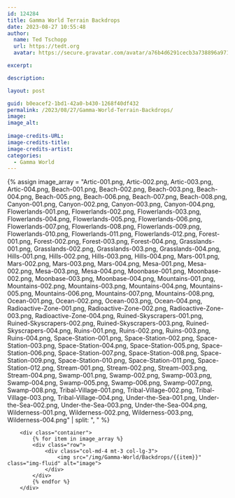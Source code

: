 ```yaml
---
id: 124284
title: Gamma World Terrain Backdrops
date: 2023-08-27 10:55:48
author:
  name: Ted Tschopp
  url: https://tedt.org
  avatar: https://secure.gravatar.com/avatar/a76b4d6291cecb3a738896a971bfb903?s=512&d=mp&r=g

excerpt: 

description: 

layout: post

guid: b0eacef2-1bd1-42a0-b430-1268f40df432
permalink: /2023/08/27/Gamma-World-Terrain-Backdrops/
image: 
image_alt: 
  
image-credits-URL: 
image-credits-title: 
image-credits-artist: 
categories:
  - Gamma World
---
```

{% assign image_array = "Artic-001.png, Artic-002.png, Artic-003.png, Artic-004.png, Beach-001.png, Beach-002.png, Beach-003.png, Beach-004.png, Beach-005.png, Beach-006.png, Beach-007.png, Beach-008.png, Canyon-001.png, Canyon-002.png, Canyon-003.png, Canyon-004.png, Flowerlands-001.png, Flowerlands-002.png, Flowerlands-003.png, Flowerlands-004.png, Flowerlands-005.png, Flowerlands-006.png, Flowerlands-007.png, Flowerlands-008.png, Flowerlands-009.png, Flowerlands-010.png, Flowerlands-011.png, Flowerlands-012.png, Forest-001.png, Forest-002.png, Forest-003.png, Forest-004.png, Grasslands-001.png, Grasslands-002.png, Grasslands-003.png, Grasslands-004.png, Hills-001.png, Hills-002.png, Hills-003.png, Hills-004.png, Mars-001.png, Mars-002.png, Mars-003.png, Mars-004.png, Mesa-001.png, Mesa-002.png, Mesa-003.png, Mesa-004.png, Moonbase-001.png, Moonbase-002.png, Moonbase-003.png, Moonbase-004.png, Mountains-001.png, Mountains-002.png, Mountains-003.png, Mountains-004.png, Mountains-005.png, Mountains-006.png, Mountains-007.png, Mountains-008.png, Ocean-001.png, Ocean-002.png, Ocean-003.png, Ocean-004.png, Radioactive-Zone-001.png, Radioactive-Zone-002.png, Radioactive-Zone-003.png, Radioactive-Zone-004.png, Ruined-Skyscrapers-001.png, Ruined-Skyscrapers-002.png, Ruined-Skyscrapers-003.png, Ruined-Skyscrapers-004.png, Ruins-001.png, Ruins-002.png, Ruins-003.png, Ruins-004.png, Space-Station-001.png, Space-Station-002.png, Space-Station-003.png, Space-Station-004.png, Space-Station-005.png, Space-Station-006.png, Space-Station-007.png, Space-Station-008.png, Space-Station-009.png, Space-Station-010.png, Space-Station-011.png, Space-Station-012.png, Stream-001.png, Stream-002.png, Stream-003.png, Stream-004.png, Swamp-001.png, Swamp-002.png, Swamp-003.png, Swamp-004.png, Swamp-005.png, Swamp-006.png, Swamp-007.png, Swamp-008.png, Tribal-Village-001.png, Tribal-Village-002.png, Tribal-Village-003.png, Tribal-Village-004.png, Under-the-Sea-001.png, Under-the-Sea-002.png, Under-the-Sea-003.png, Under-the-Sea-004.png, Wilderness-001.png, Wilderness-002.png, Wilderness-003.png, Wilderness-004.png" | split: ", " %}


        <div class="container">
            {% for item in image_array %}
            <div class="row">
                <div class="col-md-4 mt-3 col-lg-3">
                    <img src="/img/Gamma-World/Backdrops/{{item}}" class="img-fluid" alt="image">
                </div>
            </div>
            {% endfor %}
        </div>
